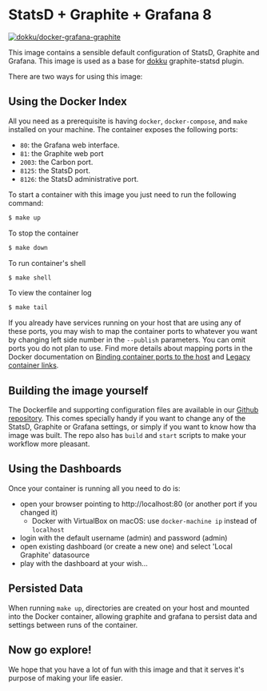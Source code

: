 # StatsD + Graphite + Grafana 8

[![dokku/docker-grafana-graphite](http://dockeri.co/image/dokku/docker-grafana-graphite)](https://registry.hub.docker.com/u/dokku/docker-grafana-graphite/)

This image contains a sensible default configuration of StatsD, Graphite and Grafana. This image is used as a base for [dokku](https://github.com/progrium/dokku) graphite-statsd plugin.

There are two ways for using this image:

## Using the Docker Index

All you need as a prerequisite is having `docker`, `docker-compose`, and `make` installed on your machine. The container exposes the following ports:

- `80`: the Grafana web interface.
- `81`: the Graphite web port
- `2003`: the Carbon port.
- `8125`: the StatsD port.
- `8126`: the StatsD administrative port.

To start a container with this image you just need to run the following command:

```bash
$ make up
```

To stop the container

```bash
$ make down
```

To run container's shell

```bash
$ make shell
```

To view the container log

```bash
$ make tail
```

If you already have services running on your host that are using any of these ports, you may wish to map the container
ports to whatever you want by changing left side number in the `--publish` parameters. You can omit ports you do not plan to use. Find more details about mapping ports in the Docker documentation on [Binding container ports to the host](https://docs.docker.com/engine/userguide/networking/default_network/binding/) and [Legacy container links](https://docs.docker.com/engine/userguide/networking/default_network/dockerlinks/).

## Building the image yourself

The Dockerfile and supporting configuration files are available in our [Github repository](https://github.com/jlachowski/docker-grafana-graphite).
This comes specially handy if you want to change any of the StatsD, Graphite or Grafana settings, or simply if you want
to know how tha image was built. The repo also has `build` and `start` scripts to make your workflow more pleasant.

## Using the Dashboards

Once your container is running all you need to do is:

- open your browser pointing to http://localhost:80 (or another port if you changed it)
  - Docker with VirtualBox on macOS: use `docker-machine ip` instead of `localhost`
- login with the default username (admin) and password (admin)
- open existing dashboard (or create a new one) and select 'Local Graphite' datasource
- play with the dashboard at your wish...

## Persisted Data

When running `make up`, directories are created on your host and mounted into the Docker container, allowing graphite and grafana to persist data and settings between runs of the container.

## Now go explore!

We hope that you have a lot of fun with this image and that it serves it's
purpose of making your life easier.
